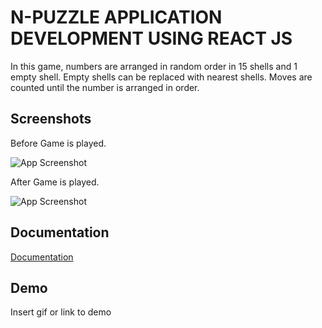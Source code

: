 
# N-PUZZLE APPLICATION DEVELOPMENT USING REACT JS

In this game, numbers are arranged in random order in 15 shells and 1 empty shell. Empty shells can be replaced with nearest shells. Moves are counted until the number is arranged in order.


## Screenshots

Before Game is played.

![App Screenshot](https://i.ibb.co/QJ36zTk/Capture.png)

After Game is played.

![App Screenshot](https://i.ibb.co/0BVRTYs/Capture-solved.png)



## Documentation

[Documentation](https://docs.google.com/document/d/1x0KQiSQdMfwdhRl9bT-pDLXHLOxl4WNBuKcBGJN8DDo/edit?usp=sharing)


## Demo

Insert gif or link to demo


